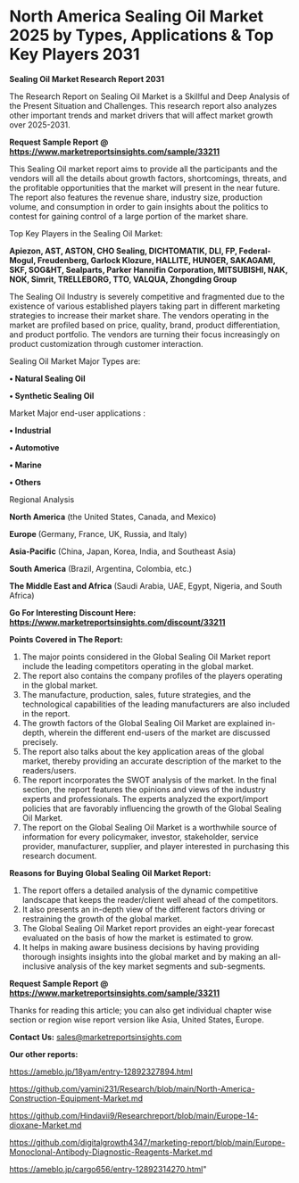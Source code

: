 # North America Sealing Oil Market 2025 by Types, Applications & Top Key Players 2031

<strong>Sealing Oil Market Research Report 2031</strong>

The Research Report on Sealing Oil Market is a Skillful and Deep Analysis of the Present Situation and Challenges. This research report also analyzes other important trends and market drivers that will affect market growth over 2025-2031.

<strong>Request Sample Report @ <a href=https://www.marketreportsinsights.com/sample/33211>https://www.marketreportsinsights.com/sample/33211</a></strong>

This Sealing Oil market report aims to provide all the participants and the vendors will all the details about growth factors, shortcomings, threats, and the profitable opportunities that the market will present in the near future. The report also features the revenue share, industry size, production volume, and consumption in order to gain insights about the politics to contest for gaining control of a large portion of the market share.

Top Key Players in the Sealing Oil Market:

<strong>Apiezon, AST, ASTON, CHO Sealing, DICHTOMATIK, DLI, FP, Federal-Mogul, Freudenberg, Garlock Klozure, HALLITE, HUNGER, SAKAGAMI, SKF, SOG&HT, Sealparts, Parker Hannifin Corporation, MITSUBISHI, NAK, NOK, Simrit, TRELLEBORG, TTO, VALQUA, Zhongding Group</strong>

The Sealing Oil Industry is severely competitive and fragmented due to the existence of various established players taking part in different marketing strategies to increase their market share. The vendors operating in the market are profiled based on price, quality, brand, product differentiation, and product portfolio. The vendors are turning their focus increasingly on product customization through customer interaction.

Sealing Oil Market Major Types are:

<strong>•  Natural Sealing Oil

•  Synthetic Sealing Oil</strong>

Market Major end-user applications :

<strong>•  Industrial

•  Automotive

•  Marine

•  Others</strong>

Regional Analysis

</u><strong><b>North America</b></strong> (the United States, Canada, and Mexico)

<strong><b>Europe </b></strong>(Germany, France, UK, Russia, and Italy)

<strong><b>Asia-Pacific</b></strong> (China, Japan, Korea, India, and Southeast Asia)

<strong><b>South America</b></strong> (Brazil, Argentina, Colombia, etc.)

<strong><b>The Middle East and Africa</b></strong> (Saudi Arabia, UAE, Egypt, Nigeria, and South Africa)

<strong>Go For Interesting Discount Here: <a href=https://www.marketreportsinsights.com/discount/33211>https://www.marketreportsinsights.com/discount/33211</a></strong>

<strong>Points Covered in The Report:</strong>
<ol>
  <li>The major points considered in the Global Sealing Oil Market report include the leading competitors operating in the global market.</li>
  <li>The report also contains the company profiles of the players operating in the global market.</li>
  <li>The manufacture, production, sales, future strategies, and the technological capabilities of the leading manufacturers are also included in the report.</li>
  <li>The growth factors of the Global Sealing Oil Market are explained in-depth, wherein the different end-users of the market are discussed precisely.</li>
  <li>The report also talks about the key application areas of the global market, thereby providing an accurate description of the market to the readers/users.</li>
  <li>The report incorporates the SWOT analysis of the market. In the final section, the report features the opinions and views of the industry experts and professionals. The experts analyzed the export/import policies that are favorably influencing the growth of the Global Sealing Oil Market.</li>
  <li>The report on the Global Sealing Oil Market is a worthwhile source of information for every policymaker, investor, stakeholder, service provider, manufacturer, supplier, and player interested in purchasing this research document.</li>
</ol>
<strong>Reasons for Buying Global Sealing Oil Market Report:</strong>

<ol>
  <li>The report offers a detailed analysis of the dynamic competitive landscape that keeps the reader/client well ahead of the competitors.</li>
  <li>It also presents an in-depth view of the different factors driving or restraining the growth of the global market.</li>
  <li>The Global Sealing Oil Market report provides an eight-year forecast evaluated on the basis of how the market is estimated to grow.</li>
  <li>It helps in making aware business decisions by having providing thorough insights insights into the global market and by making an all-inclusive analysis of the key market segments and sub-segments.</li>
</ol>
<strong>Request Sample Report @ <a href=https://www.marketreportsinsights.com/sample/33211>https://www.marketreportsinsights.com/sample/33211</a></strong>


Thanks for reading this article; you can also get individual chapter wise section or region wise report version like Asia, United States, Europe.

<strong>Contact Us:</strong>
sales@marketreportsinsights.com

<strong>Our other reports:</strong>

<a href=https://ameblo.jp/18yam/entry-12892327894.html>https://ameblo.jp/18yam/entry-12892327894.html</a>

<a href=https://github.com/yamini231/Research/blob/main/North-America-Construction-Equipment-Market.md>https://github.com/yamini231/Research/blob/main/North-America-Construction-Equipment-Market.md</a>

<a href=https://github.com/Hindavii9/Researchreport/blob/main/Europe-14-dioxane-Market.md>https://github.com/Hindavii9/Researchreport/blob/main/Europe-14-dioxane-Market.md</a>

<a href=https://github.com/digitalgrowth4347/marketing-report/blob/main/Europe-Monoclonal-Antibody-Diagnostic-Reagents-Market.md>https://github.com/digitalgrowth4347/marketing-report/blob/main/Europe-Monoclonal-Antibody-Diagnostic-Reagents-Market.md</a>

<a href=https://ameblo.jp/cargo656/entry-12892314270.html>https://ameblo.jp/cargo656/entry-12892314270.html</a>"
